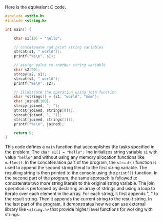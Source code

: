 Here is the equivalent C code:

```c
#include <stdio.h>
#include <string.h>

int main() {

    char s1[10] = "hello";

    // concatenate and print string variables
    strcat(s1, " world"));
    printf("%s\n", s1);

    // assign value to another string variable 
    char s2[50];
    strcpy(s2, s1);
    strcat(s2, " world");
    printf("%s\n", s2);

    // illustrate the operation using join function
    char *strings[] = {s1, "world", "mom"};
    char joined[100];
    strcpy(joined, ", ");
    strcat(joined, strings[0]));
    strcat(joined, ", "));
    strcat(joined, strings[1]));
    printf("%s\n", joined);

    return 0;
}
```
This code defines a `main` function that accomplishes the tasks specified in the problem.
The `char s1[] = "hello";` line initializes string variable `s1` with value `"hello"` and without using any memory allocation functions like `malloc()`.
In the concatenation part of the program, the `strcat()` function is used to append the second string literal to the first string variable. The resulting string is then printed to the console using the `printf()` function.
In the second part of the program, the same approach is followed to concatenate two more string literals to the original string variable.
The join operation is performed by declaring an array of strings and using a loop to iterate over each element in the array. For each string, it first appends ", " to the result string. Then it appends the current string to the result string.
In the last part of the program, it demonstrates how we can use external library like `<string.h>` that provide higher level functions for working with strings.
